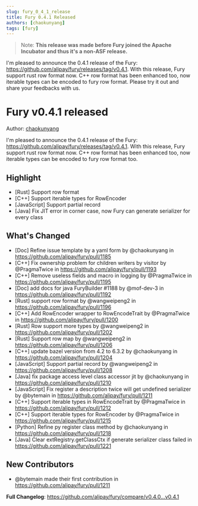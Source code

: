 ```yaml
---
slug: fury_0_4_1_release
title: Fury 0.4.1 Released
authors: [chaokunyang]
tags: [fury]
---
```


> Note:
> **This release was made before Fury joined the Apache Incubator and thus it's a non-ASF release.**

I'm pleased to announce the 0.4.1 release of the Fury: https://github.com/alipay/fury/releases/tag/v0.4.1. With this release, Fury support rust row format now. C++ row format has been enhanced too, now iterable types can be encoded to fury row format. Please try it out and share your feedbacks with us. 

<!--truncate-->

# Fury v0.4.1 released

Author: [chaokunyang](https://github.com/chaokunyang)

I'm pleased to announce the 0.4.1 release of the Fury: https://github.com/alipay/fury/releases/tag/v0.4.1. With this release, Fury support rust row format now. C++ row format has been enhanced too, now iterable types can be encoded to fury row format too.

## Highlight
* [Rust] Support row format
* [C++] Support iterable types for RowEncoder 
* [JavaScript] Support partial record
* [Java] Fix JIT error in corner case, now Fury can generate serializer for every class

## What's Changed
* [Doc] Refine issue template by a yaml form by @chaokunyang in https://github.com/alipay/fury/pull/1185
* [C++] Fix ownership problem for children writers by visitor by @PragmaTwice in https://github.com/alipay/fury/pull/1193
* [C++] Remove useless fields and macro in logging by @PragmaTwice in https://github.com/alipay/fury/pull/1195
* [Doc] add docs for java FuryBuilder #1188 by @mof-dev-3 in https://github.com/alipay/fury/pull/1192
* [Rust] support row format by @wangweipeng2 in https://github.com/alipay/fury/pull/1196
* [C++] Add RowEncoder wrapper to RowEncodeTrait by @PragmaTwice in https://github.com/alipay/fury/pull/1200
* [Rust] Row support more types by @wangweipeng2 in https://github.com/alipay/fury/pull/1202
* [Rust] Support row map by @wangweipeng2 in https://github.com/alipay/fury/pull/1206
* [C++] update bazel version from 4.2 to 6.3.2 by @chaokunyang in https://github.com/alipay/fury/pull/1204
* [JavaScript] Support partial record by @wangweipeng2 in https://github.com/alipay/fury/pull/1208
* [Java] fix package access level class accessor jit by @chaokunyang in https://github.com/alipay/fury/pull/1210
* [JavaScript] Fix register a description twice will get undefined serializer by @bytemain in https://github.com/alipay/fury/pull/1211
* [C++] Support iterable types in RowEncodeTrait by @PragmaTwice in https://github.com/alipay/fury/pull/1212
* [C++] Support iterable types for RowEncoder by @PragmaTwice in https://github.com/alipay/fury/pull/1215
* [Python] Refine py register class method by @chaokunyang in https://github.com/alipay/fury/pull/1218
* [Java] Clear extRegistry.getClassCtx if generate serializer class failed in https://github.com/alipay/fury/pull/1221

## New Contributors
* @bytemain made their first contribution in https://github.com/alipay/fury/pull/1211

**Full Changelog**: https://github.com/alipay/fury/compare/v0.4.0...v0.4.1